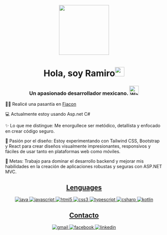 <p align="center">
  <img style="width:10rem; height:auto" src="https://media0.giphy.com/media/v1.Y2lkPTc5MGI3NjExYncxenNyZ2Z0YnVldXZnN2lmNGdpcXRpbnZ1dnM5OHB5d2MwaWc1dyZlcD12MV9pbnRlcm5hbF9naWZfYnlfaWQmY3Q9Zw/HscDLzkO8EOTmgkhQP/giphy.gif"/>
</p>


<h1 align="center">Hola, soy Ramiro<img width="30px" src="https://raw.githubusercontent.com/iampavangandhi/iampavangandhi/master/gifs/Hi.gif"></h1>

<h3 align="center"> Un apasionado desarrollador mexicano. <img src="https://media1.giphy.com/media/v1.Y2lkPTc5MGI3NjExb2F5dGh2MDRkNmI3c3RuZmdhMmRyZXZ1MmtzbjhwMHp4ZHBxdDdvYiZlcD12MV9pbnRlcm5hbF9naWZfYnlfaWQmY3Q9Zw/3oEjI7WC5d4IFLcKfS/giphy.gif" width="30" alt="Waving Hand"> </h3>

👨‍💻 Realicé una pasantía en <a href="https://fiacon.mx/" target="_blank" rel="noopener noreferrer">Fiacon</a>


💻 Actualmente estoy usando Asp.net C#

✨ Lo que me distingue: Me enorgullece ser metódico, detallista y enfocado en crear código seguro.

🎨 Pasión por el diseño: Estoy experimentando con Tailwind CSS, Bootstrap y React para crear diseños visualmente impresionantes, responsivos y fáciles de usar tanto en plataformas web como móviles.

🎯 Metas: Trabajo para dominar el desarrollo backend y mejorar mis habilidades en la creación de aplicaciones robustas y seguras con ASP.NET MVC.


<h2 align="center"><u><b>Lenguages</b></u></h2>

<p align="center">
  <a href="https://www.java.com" target="_blank"> 
    <img src="https://img.shields.io/badge/Java-007396.svg?style=for-the-badge&logo=java&logoColor=white" 
      alt="java"/> 
  </a>
  <a href="https://developer.mozilla.org/en-US/docs/Web/JavaScript" target="_blank"> 
    <img src="https://img.shields.io/badge/Javascript-F7DF1E.svg?style=for-the-badge&logo=javascript&logoColor=black"
      alt="javascript"/> 
  </a>
  <a href="https://www.w3.org/html/" target="_blank"> 
    <img src="https://img.shields.io/badge/html-E34F26.svg?style=for-the-badge&logo=html5&logoColor=white"
      alt="html5"/> 
  </a>
  <a href="https://www.w3schools.com/css/" target="_blank">
    <img src="https://img.shields.io/badge/css-1572B6.svg?style=for-the-badge&logo=css3&logoColor=white"
      alt="css3"/>
  </a>
  <a href="https://www.typescriptlang.org/" target="_blank"> 
    <img src="https://img.shields.io/badge/typescript-3178C6.svg?style=for-the-badge&logo=typescript&logoColor=white"
      alt="typescript"/>
  </a>

  <a href="https://learn.microsoft.com/en-us/dotnet/csharp/" target="_blank"> 
    <img src="https://img.shields.io/badge/csharp-239120.svg?style=for-the-badge&logo=csharp&logoColor=white" alt="csharp"/>
  </a>

  <a href="https://kotlinlang.org/" target="_blank"> 
  <img src="https://img.shields.io/badge/kotlin-0095D5.svg?style=for-the-badge&logo=kotlin&logoColor=white" 
    alt="kotlin"/> 
  </a>
  
</p>


<h2 align="center"><u><b>Contacto</b></u></h2>

<p align="center">

<a href="ramiropenamagana39@gmail.com" target="_blank">  
    <img src="https://img.shields.io/badge/Gmail-D14836?style=flat-square&logo=gmail&logoColor=white" alt="gmail"/>  
</a>  

<a href="https://www.facebook.com/ramiro.pm.39/" target="_blank">  
    <img src="https://img.shields.io/badge/Facebook-1877F2?style=flat-square&logo=facebook&logoColor=white" alt="facebook"/>  
</a>  
 
<a href="https://www.linkedin.com/in/ramiro-pe%C3%B1a-maga%C3%B1a-9ab374332/" target="_blank">  
    <img src="https://img.shields.io/badge/LinkedIn-0A66C2?style=flat-square&logo=linkedin&logoColor=white" alt="linkedin"/>  
</a>

</p>

